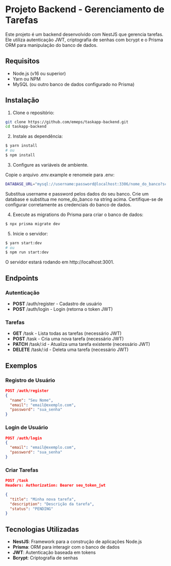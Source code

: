 # Projeto Backend - Gerenciamento de Tarefas

Este projeto é um backend desenvolvido com NestJS que gerencia tarefas. Ele utiliza autenticação JWT, criptografia de senhas com bcrypt e o Prisma ORM para manipulação do banco de dados.

## Requisitos

- Node.js (v16 ou superior)
- Yarn ou NPM
- MySQL (ou outro banco de dados configurado no Prisma)

## Instalação

1. Clone o repositório:

```bash
git clone https://github.com/emeps/taskapp-backend.git
cd taskapp-backend
```
2. Instale as dependência:

```bash
$ yarn install
# ou 
$ npm install
```
3. Configure as variáveis de ambiente.

Copie o arquivo .env.example e renomeie para .env:
```bash
DATABASE_URL="mysql://username:password@localhost:3306/nome_do_banco?schema=public"
```
Substitua username e password pelos dados do seu banco. Crie um database e substitua me nome_do_banco na string acima.
Certifique-se de configurar corretamente as credenciais do banco de dados.

4. Execute as migrations do Prisma para criar o banco de dados:
```bash
$ npx prisma migrate dev
```
5. Inicie o servidor:

```bash
$ yarn start:dev
# ou
$ npm run start:dev
```

O servidor estará rodando em http://localhost:3001.

## Endpoints
### Autenticação
- **POST** /auth/register - Cadastro de usuário
- **POST** /auth/login - Login (retorna o token JWT)
### Tarefas
- **GET** /task - Lista todas as tarefas (necessário JWT)
- **POST** /task - Cria uma nova tarefa (necessário JWT)
- **PATCH** /task/:id - Atualiza uma tarefa existente (necessário JWT)
- **DELETE** /task/:id - Deleta uma tarefa (necessário JWT)

## Exemplos
### Registro de Usuário
```json
POST /auth/register
{
  "name": "Seu Nome",
  "email": "email@exemplo.com",
  "password": "sua_senha"
}
```

### Login de Usuário
```json
POST /auth/login
{
  "email": "email@exemplo.com",
  "password": "sua_senha"
}
```

### Criar Tarefas
```json
POST /task
Headers: Authorization: Bearer seu_token_jwt

{
  "title": "Minha nova tarefa",
  "description": "Descrição da tarefa",
  "status": "PENDING"
}

```

## Tecnologias Utilizadas
- **NestJS**: Framework para a construção de aplicações Node.js
- **Prisma**: ORM para interagir com o banco de dados
- **JWT**: Autenticação baseada em tokens
- **Bcrypt**: Criptografia de senhas